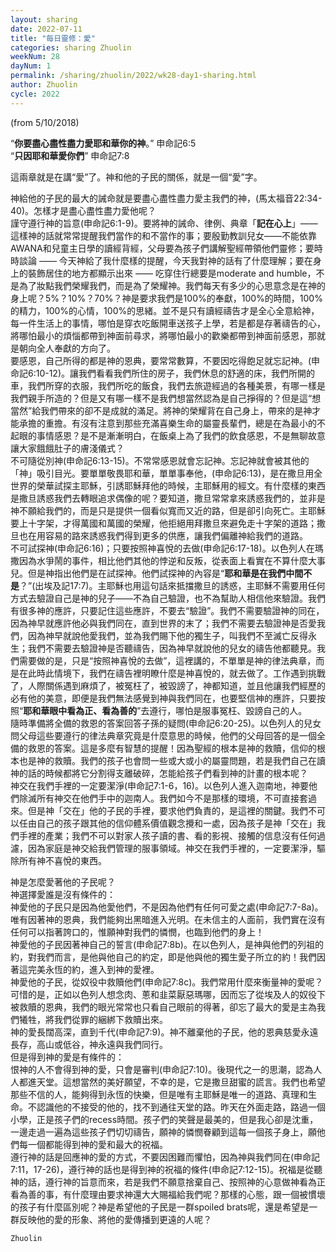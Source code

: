 ```yaml
---
layout: sharing
date: 2022-07-11
title: "每日靈修：愛"
categories: sharing Zhuolin
weekNum: 28
dayNum: 1
permalink: /sharing/zhuolin/2022/wk28-day1-sharing.html
author: Zhuolin
cycle: 2022
---
```

(from 5/10/2018)

“**你要盡心盡性盡力愛耶和華你的神**。” 申命記6:5  
“**只因耶和華愛你們**” 申命記7:8  

這兩章就是在講“愛”了。神和他的子民的關係，就是一個“愛”字。  

神給他的子民的最大的誡命就是要盡心盡性盡力愛主我們的神，(馬太福音22:34-40)。怎樣才是盡心盡性盡力愛他呢？  
謹守遵行神的旨意(申命記6:1-9)。要將神的誡命、律例、典章「**記在心上**」—— 這樣神的話就常常提醒我們當作的和不當作的事；要殷勤教訓兒女——不能依靠AWANA和兒童主日學的讀經背經，父母要為孩子們講解聖經帶領他們靈修；要時時談論 —— 今天神給了我什麼樣的提醒，今天我對神的話有了什麼理解；要在身上的裝飾居住的地方都顯示出來 —— 吃穿住行總要是moderate and humble，不是為了妝點我們榮耀我們，而是為了榮耀神。我們每天有多少的心思意念是在神的身上呢？5%？10%？70%？神是要求我們是100%的奉獻，100%的時間，100%的精力，100%的心情，100%的思緒。並不是只有讀經禱告才是全心全意給神，每一件生活上的事情，哪怕是穿衣吃飯開車送孩子上學，若是都是存著禱告的心，將哪怕最小的煩惱都帶到神面前尋求，將哪怕最小的歡樂都帶到神面前感恩，那就是朝向全人奉獻的方向了。  
要感恩，自己所得的都是神的恩典，要常常數算，不要因吃得飽足就忘記神。(申命記6:10-12)。讓我們看看我們所住的房子，我們休息的舒適的床，我們所開的車，我們所穿的衣服，我們所吃的飯食，我們去旅遊經過的各種美景，有哪一樣是我們親手所造的？但是又有哪一樣不是我們想當然認為是自己掙得的？但是這“想當然”給我們帶來的卻不是成就的滿足。將神的榮耀背在自己身上，帶來的是神才能承擔的重擔。有沒有注意到那些充滿喜樂生命的屬靈長輩們，總是在為最小的不起眼的事情感恩？是不是漸漸明白，在飯桌上為了我們的飲食感恩，不是無聊故意讓大家餓餓肚子的膚淺儀式？  
不可隨從別神(申命記6:13-15)。不常常感恩就會忘記神。忘記神就會被其他的「神」吸引目光。要單單敬畏耶和華，單單事奉他，(申命記6:13)，是在撒旦用全世界的榮華試探主耶穌，引誘耶穌拜他的時候，主耶穌用的經文。有什麼樣的東西是撒旦誘惑我們去轉眼追求偶像的呢？要知道，撒旦常常拿來誘惑我們的，並非是神不願給我們的，而是只是提供一個看似寬而又近的路，但是卻引向死亡。主耶穌要上十字架，才得萬國和萬國的榮耀，他拒絕用拜撒旦來避免走十字架的道路；撒旦也在用容易的路來誘惑我們得到更多的供應，讓我們偏離神給我們的道路。  
不可試探神(申命記6:16)；只要按照神喜悅的去做(申命記6:17-18)。以色列人在瑪撒因為水爭鬧的事件，相比他們其他的悖逆和反叛，從表面上看實在不算什麼大事兒。但是神指出他們是在試探神。他們試探神的內容是“**耶和華是在我們中間不是**？”(出埃及記17:7)。主耶穌也用這句話來抵擋撒旦的誘惑，主耶穌不需要用任何方式去驗證自己是神的兒子——不為自己驗證，也不為幫助人相信他來驗證。我們有很多神的應許，只要記住這些應許，不要去“驗證”。我們不需要驗證神的同在，因為神早就應許他必與我們同在，直到世界的末了；我們不需要去驗證神是否愛我們，因為神早就說他愛我們，並為我們賜下他的獨生子，叫我們不至滅亡反得永生；我們不需要去驗證神是否聽禱告，因為神早就說他的兒女的禱告他都聽見。我們需要做的是，只是“按照神喜悅的去做”，這裡講的，不單單是神的律法典章，而是在此時此情境下，我們在禱告裡明瞭什麼是神喜悅的，就去做了。工作遇到挑戰了，人際關係遇到麻煩了，被冤枉了，被毀謗了，神都知道，並且他讓我們經歷的必有他的美意，即便是我們無法感覺到神與我們同在，也要堅信神的應許，只要按照“**耶和華眼中看為正、看為善的**”去遵行，哪怕是服事冤枉、毀謗自己的人。  
隨時準備將全備的救恩的答案回答子孫的疑問(申命記6:20-25)。以色列人的兒女問父母這些要遵行的律法典章究竟是什麼意思的時候，他們的父母回答的是一個全備的救恩的答案。這是多麼有智慧的提醒！因為聖經的根本是神的救贖，信仰的根本也是神的救贖。我們的孩子也會問一些或大或小的屬靈問題，若是我們自己在讀神的話的時候都將它分割得支離破碎，怎能給孩子們看到神的計畫的根本呢？  
神交在我們手裡的一定要潔淨(申命記7:1-6，16)。以色列人進入迦南地，神要他們除滅所有神交在他們手中的迦南人。我們如今不是那樣的環境，不可直接套過來。但是神「交在」他的子民的手裡，要求他們負責的，是這裡的關鍵。我們不可以任由自己的孩子跟其他的信仰體系價值觀念攪和一處，因為孩子是神「交在」我們手裡的產業；我們不可以對家人孩子讀的書、看的影視、接觸的信息沒有任何過濾，因為家庭是神交給我們管理的服事領域。神交在我們手裡的，一定要潔淨，驅除所有神不喜悅的東西。  

神是怎麼愛著他的子民呢？  
神選擇愛誰是沒有條件的：  
神愛他的子民只是因為他愛他們，不是因為他們有任何可愛之處(申命記7:7-8a)。唯有因著神的恩典，我們能夠出黑暗進入光明。在未信主的人面前，我們實在沒有任何可以指著誇口的，惟願神對我們的憐憫，也臨到他們的身上！  
神愛他的子民因著神自己的誓言(申命記7:8b)。在以色列人，是神與他們的列祖的約，對我們而言，是他與他自己的約定，即是他與他的獨生愛子所立的約！我們因著這完美永恆的約，進入到神的愛裡。  
神愛他的子民，從奴役中救贖他們(申命記7:8c)。我們常用什麼來衡量神的愛呢？可惜的是，正如以色列人想念肉、蔥和韭菜厭惡瑪哪，因而忘了從埃及人的奴役下被救贖的恩典，我們的眼光常常也只看自己眼前的得著，卻忘了最大的愛是主為我們犧牲，將我們從罪的綑綁下救贖出來。  
神的愛長闊高深，直到千代(申命記7:9)。神不離棄他的子民，他的恩典慈愛永遠長存，高山或低谷，神永遠與我們同行。  
但是得到神的愛是有條件的：  
恨神的人不會得到神的愛，只會是審判(申命記7:10)。後現代之一的思潮，認為人人都進天堂。這想當然的美好願望，不幸的是，它是撒旦甜蜜的謊言。我們也希望那些不信的人，能夠得到永恆的快樂，但是唯有主耶穌是唯一的道路、真理和生命。不認識他的不接受的他的，找不到通往天堂的路。昨天在外面走路，路過一個小學，正是孩子們的recess時間。孩子們的笑聲是最美的，但是我心卻是沈重，一邊走過一遍為這些孩子們切切禱告，願神的憐憫眷顧到這每一個孩子身上，願他們每一個都能得到神的愛和最大的祝福。  
遵行神的話是回應神的愛的方式，不要因困難而懼怕，因為神與我們同在(申命記7:11，17-26)，遵行神的話也是得到神的祝福的條件(申命記7:12-15)。祝福是從聽神的話，遵行神的旨意而來，若是我們不願意捨棄自己、按照神的心意做神看為正看為善的事，有什麼理由要求神還大大賜福給我們呢？那樣的心態，跟一個被慣壞的孩子有什麼區別呢？神是希望他的子民是一群spoiled brats呢，還是希望是一群反映他的愛的形象、將他的愛傳播到更遠的人呢？  

`Zhuolin`  
